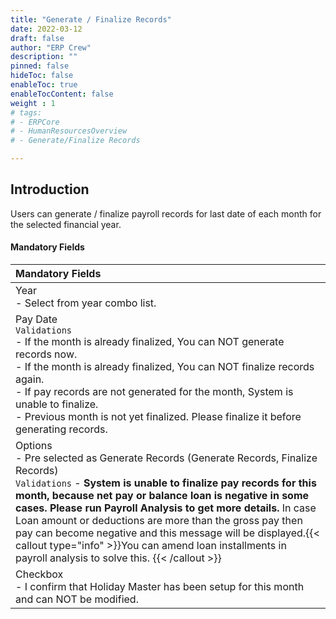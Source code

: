 ```yaml
---
title: "Generate / Finalize Records"
date: 2022-03-12
draft: false
author: "ERP Crew"
description: ""
pinned: false
hideToc: false
enableToc: true
enableTocContent: false
weight : 1
# tags: 
# - ERPCore 
# - HumanResourcesOverview
# - Generate/Finalize Records

---
```


## Introduction

Users can generate / finalize payroll records for last date of each month for the selected financial year.


#### Mandatory Fields

|Mandatory Fields|  
  |:------|   
  | Year <br> - Select from year combo list.
  | Pay Date <br> `Validations` <br> - If the month is already finalized, You can NOT generate records now. <br> - If the  month is already finalized, You can NOT finalize records again. <br> - If pay records are not generated for the month, System is unable to finalize. <br> - Previous month is not yet finalized. Please finalize it before generating records.
  | Options <br> - Pre selected as Generate Records (Generate Records, Finalize Records) <br> `Validations` - **System is unable to finalize pay records for this month, because net pay or balance loan is negative in some cases. Please run Payroll Analysis to get more details.** In case Loan amount or deductions are more than the gross pay then pay can become negative and this message will be displayed.{{< callout type="info" >}}You can amend loan installments in payroll analysis to solve this.  {{< /callout >}}
  | Checkbox <br> - I confirm that Holiday Master has been setup for this month and can NOT be modified.